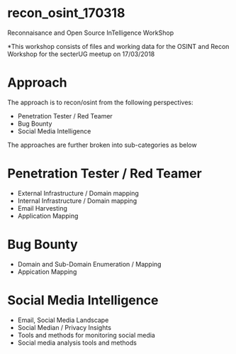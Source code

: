 # recon_osint_170318
Reconnaisance and Open Source InTelligence WorkShop

*This workshop consists of files and working data for the OSINT and Recon Workshop for the secterUG meetup on 17/03/2018

# Approach

The approach is to recon/osint from the following perspectives:

* Penetration Tester / Red Teamer
* Bug Bounty 
* Social Media Intelligence

The approaches are further broken into sub-categories as below

# Penetration Tester / Red Teamer 
 * External Infrastructure / Domain mapping
 * Internal Infrastructure / Domain mapping
 * Email Harvesting
 * Application Mapping

# Bug Bounty
 * Domain and Sub-Domain Enumeration / Mapping
 * Appication Mapping
 
# Social Media Intelligence
 * Email, Social Media Landscape
 * Social Median / Privacy Insights
 * Tools and methods for monitoring social media
 * Social media analysis tools and methods
